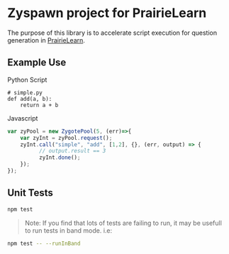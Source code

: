 # Zyspawn project for PrairieLearn

The purpose of this library is to accelerate script execution for question generation
in [PrairieLearn](https://github.com/PrairieLearn/PrairieLearn).

## Example Use
Python Script
```python3
# simple.py
def add(a, b):
    return a + b
```
Javascript
```javascript
var zyPool = new ZygotePool(5, (err)=>{
    var zyInt = zyPool.request();
    zyInt.call("simple", "add", [1,2], {}, (err, output) => {
          // output.result == 3
          zyInt.done();
    });
});
```

## Unit Tests
```bash
npm test
```
> Note: If you find that lots of tests are failing to run, it may be usefull  
> to run tests in band mode. i.e:  
``` bash
npm test -- --runInBand
```
